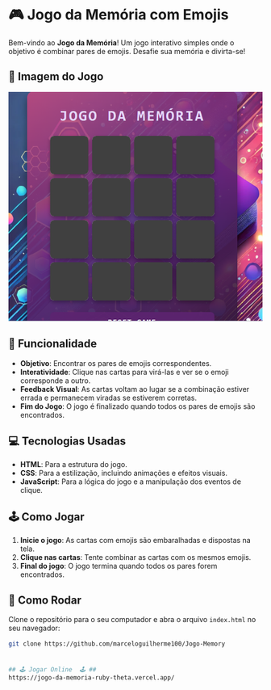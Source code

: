 # 🎮 Jogo da Memória com Emojis

Bem-vindo ao **Jogo da Memória**! Um jogo interativo simples onde o objetivo é combinar pares de emojis. Desafie sua memória e divirta-se!

## 📸 Imagem do Jogo

![Imagem do Jogo](https://github.com/marceloguilherme100/Jogo-Memory/blob/main/src/styles/jogo.png?raw=true)


## 🌟 Funcionalidade

- **Objetivo**: Encontrar os pares de emojis correspondentes.
- **Interatividade**: Clique nas cartas para virá-las e ver se o emoji corresponde a outro.
- **Feedback Visual**: As cartas voltam ao lugar se a combinação estiver errada e permanecem viradas se estiverem corretas.
- **Fim do Jogo**: O jogo é finalizado quando todos os pares de emojis são encontrados.

## 💻 Tecnologias Usadas

- **HTML**: Para a estrutura do jogo.
- **CSS**: Para a estilização, incluindo animações e efeitos visuais.
- **JavaScript**: Para a lógica do jogo e a manipulação dos eventos de clique.

## 🕹️ Como Jogar

1. **Inicie o jogo**: As cartas com emojis são embaralhadas e dispostas na tela.
2. **Clique nas cartas**: Tente combinar as cartas com os mesmos emojis.
3. **Final do jogo**: O jogo termina quando todos os pares forem encontrados.

## 🚀 Como Rodar

Clone o repositório para o seu computador e abra o arquivo `index.html` no seu navegador:

```bash
git clone https://github.com/marceloguilherme100/Jogo-Memory


## 🕹️ Jogar Online  🕹️ ##
https://jogo-da-memoria-ruby-theta.vercel.app/
